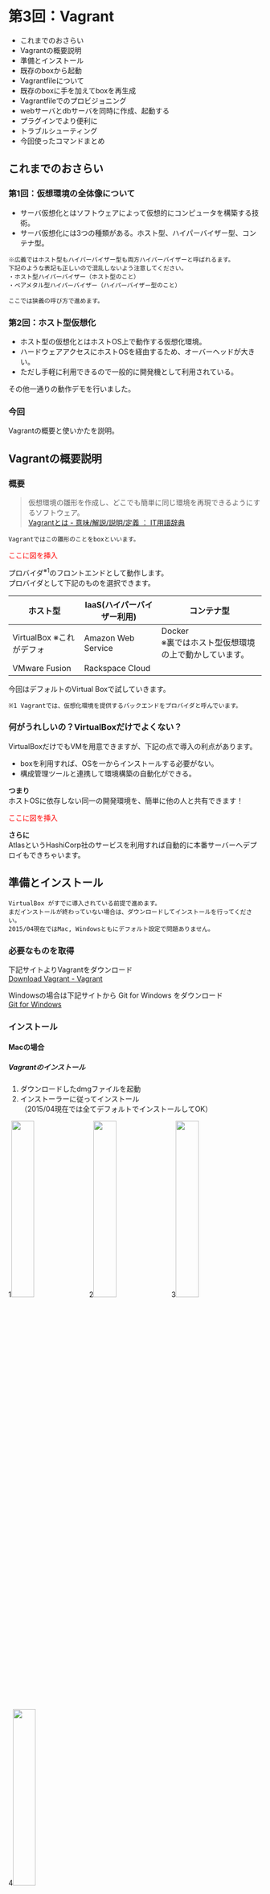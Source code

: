 # 第3回：Vagrant
* これまでのおさらい
* Vagrantの概要説明
* 準備とインストール
* 既存のboxから起動
* Vagrantfileについて
* 既存のboxに手を加えてboxを再生成
* Vagrantfileでのプロビジョニング
* webサーバとdbサーバを同時に作成、起動する
* プラグインでより便利に
* トラブルシューティング
* 今回使ったコマンドまとめ


## これまでのおさらい
### 第1回：仮想環境の全体像について
* サーバ仮想化とはソフトウェアによって仮想的にコンピュータを構築する技術。  
* サーバ仮想化には3つの種類がある。ホスト型、ハイパーバイザー型、コンテナ型。
```
※広義ではホスト型もハイパーバイザー型も両方ハイパーバイザーと呼ばれるます。
下記のような表記も正しいので混乱しないよう注意してください。
・ホスト型ハイパーバイザー（ホスト型のこと）
・ベアメタル型ハイパーバイザー（ハイパーバイザー型のこと）

ここでは狭義の呼び方で進めます。
```

### 第2回：ホスト型仮想化
* ホスト型の仮想化とはホストOS上で動作する仮想化環境。
* ハードウェアアクセスにホストOSを経由するため、オーバーヘッドが大きい。
* ただし手軽に利用できるので一般的に開発機として利用されている。

その他一通りの動作デモを行いました。

### 今回
Vagrantの概要と使いかたを説明。

## Vagrantの概要説明

### 概要
> 仮想環境の雛形を作成し、どこでも簡単に同じ環境を再現できるようにするソフトウェア。  
> <a href="http://e-words.jp/w/Vagrant.html" target="_blank">Vagrantとは - 意味/解説/説明/定義 ： IT用語辞典</a>

`Vagrantではこの雛形のことをboxといいます。`

<p style="color:red">ここに図を挿入</p>

プロバイダ<sup>※1</sup>のフロントエンドとして動作します。  
プロバイダとして下記のものを選択できます。

|         ホスト型         | IaaS(ハイパーバイザー利用) |                       コンテナ型                        |
| ------------------------ | -------------------------- | ------------------------------------------------------- |
| VirtualBox ※これがデフォ | Amazon Web Service         | Docker<br>※裏ではホスト型仮想環境の上で動かしています。 |
| VMware Fusion            | Rackspace Cloud            |                                                         |

今回はデフォルトのVirtual Boxで試していきます。

`※1 Vagrantでは、仮想化環境を提供するバックエンドをプロバイダと呼んでいます。 ` 

### 何がうれしいの？VirtualBoxだけでよくない？
VirtualBoxだけでもVMを用意できますが、下記の点で導入の利点があります。

* boxを利用すれば、OSを一からインストールする必要がない。 
* 構成管理ツールと連携して環境構築の自動化ができる。

<strong>つまり</strong>  
ホストOSに依存しない同一の開発環境を、簡単に他の人と共有できます！
<p style="color:red">ここに図を挿入</p>

<strong>さらに</strong>  
AtlasというHashiCorp社のサービスを利用すれば自動的に本番サーバーへデプロイもできちゃいます。

## 準備とインストール
```
VirtualBox がすでに導入されている前提で進めます。
まだインストールが終わっていない場合は、ダウンロードしてインストールを行ってください。
2015/04現在ではMac, Windowsともにデフォルト設定で問題ありません。
```

### 必要なものを取得
下記サイトよりVagrantをダウンロード  
<a href="https://www.vagrantup.com/downloads.html" target="_blank">Download Vagrant - Vagrant</a>  

Windowsの場合は下記サイトから Git for Windows をダウンロード  
<a href="https://msysgit.github.io/" target="_blank">Git for Windows</a>  

### インストール
#### Macの場合
##### Vagrantのインストール
1. ダウンロードしたdmgファイルを起動  
2. インストーラーに従ってインストール  
（2015/04現在では全てデフォルトでインストールしてOK）

1<img src="./img/mv_install01.jpg" width="30%">
2<img src="./img/mv_install02.jpg" width="30%">
3<img src="./img/mv_install03.jpg" width="30%">  
4<img src="./img/mv_install04.jpg" width="30%">

#### Windowsの場合
```
Vagrantを使うにはUnixライクなシェルがあったほうが便利です。  
しかしWindowsには標準でUnixライクなシェルが備わっていません。  
 Git for Windows をインストールすると、手軽にUnixライクなシェルが手に入るので、先にこちらを導入します。
```
##### Git for Windows のインストール  
1. ダウンロードしたexeファイルを起動
2. インストーラーに従ってインストール  
今回は2箇所だけデフォルトから変更します。  
「画像4で On the Desktop にチェック」「画像6で2番目を選択」
3. 日本語の文字化けを修正  
下記サイトを参照   
<a href="http://qiita.com/kumazo@github/items/2169e1ee7be278f82b94" target="_blank">msysgit で日本語を使いたい - Qiita</a>


1<img src="./img/g_install01.jpg" width="30%">
2<img src="./img/g_install02.jpg" width="30%">
3<img src="./img/g_install03.jpg" width="30%">  
4<img src="./img/g_install04.jpg" width="30%">
5<img src="./img/g_install05.jpg" width="30%">
6<img src="./img/g_install06.jpg" width="30%">  
7<img src="./img/g_install07.jpg" width="30%">
8<img src="./img/g_install08.jpg" width="30%">

##### Vagrantのインストール
1. ダウンロードしたmsiファイルを起動
2. インストーラーに従ってインストール  
（2015/04現在では全てデフォルトでインストールしてOK）

1<img src="./img/v_install01.jpg" width="30%">
2<img src="./img/v_install02.jpg" width="30%">
3<img src="./img/v_install03.jpg" width="30%">  
4<img src="./img/v_install04.jpg" width="30%">
5<img src="./img/v_install05.jpg" width="30%">
6<img src="./img/v_install06.jpg" width="30%">

## 既存のboxから起動
### boxとは？
OSが予めインストールされた、仮想マシンのイメージファイルです。  
Vagrantではboxをテンプレートとして、いくつもの仮想マシンを作成できます。

### 実際に起動してみる
##### プロジェクトフォルダの作成
適当にプロジェクトフォルダを作成していきます。  
```bash
$ mkdir -p ~/vagrant/centos6/ && cd ~/vagrant/centos6/
```

##### 使用するboxを選定
Vagrantを開発した企業（HashiCorp）がboxの公開リポジトリを提供しています。  
下記サイトにアクセスして使いたいboxを探します。  
<a href="https://atlas.hashicorp.com/boxes/search" target="_blank">Discover Vagrant Boxes | Atlas by HashiCorp</a>  

今回はChef社が作成したCentOSのboxを利用します。<sup>※2</sup>（"chef/centos-6.5"というbox名を後ほど使います。）
<img src="./img/box_search.jpg" width="80%">  
```
※2
「第2回：ホスト型仮想化」でも説明しましたが、VirtualBoxで64bit版OSを使うには、CPUが仮想化支援機能に対応している必要があります。
VagrantのプロバイダにVirtualBoxを利用した場合、自ずとこの制約を受けます。
仮想化支援機能に対応していない場合は、32bit版OSが格納されているBoxを利用してください。（i386とかx32となっているBox）
```

##### boxをローカルにダウンロード
```bash
$ vagrant box add chef/centos-6.5
==> box: Loading metadata for box 'chef/centos-6.5'
    box: URL: https://atlas.hashicorp.com/chef/centos-6.5
This box can work with multiple providers! The providers that it
can work with are listed below. Please review the list and choose
the provider you will be working with.

1) virtualbox
2) vmware_desktop

Enter your choice: 1
==> box: Adding box 'chef/centos-6.5' (v1.0.0) for provider: virtualbox
    box: Downloading: https://vagrantcloud.com/chef/boxes/centos-6.5/versions/1.0.0/providers/virtualbox.box
==> box: Box download is resuming from prior download progress
==> box: Successfully added box 'chef/centos-6.5' (v1.0.0) for 'virtualbox'!
```

##### 仮想マシンの設定ファイルを作成
Vagrantfileを作成する（Vagrantfileについては後ほど説明します。）  
```bash
$ vagrant init chef/centos-6.5 
A `Vagrantfile` has been placed in this directory. You are now
ready to `vagrant up` your first virtual environment! Please read
the comments in the Vagrantfile as well as documentation on
`vagrantup.com` for more information on using Vagrant.
```

##### 仮想マシンの起動・接続・停止
1.　仮想マシンを起動する。
```bash
$ vagrant up
Bringing machine 'default' up with 'virtualbox' provider...
==> default: Importing base box 'chef/centos-6.5'...
==> default: Matching MAC address for NAT networking...
==> default: Checking if box 'chef/centos-6.5' is up to date...
==> default: Setting the name of the VM: centos6_default_1429363408873_45357
==> default: Clearing any previously set network interfaces...
==> default: Preparing network interfaces based on configuration...
    default: Adapter 1: nat
==> default: Forwarding ports...
    default: 22 => 2222 (adapter 1)
==> default: Booting VM...
==> default: Waiting for machine to boot. This may take a few minutes...
    default: SSH address: 127.0.0.1:2222
    default: SSH username: vagrant
    default: SSH auth method: private key
    default: Warning: Connection timeout. Retrying...
    default: 
    default: Vagrant insecure key detected. Vagrant will automatically replace
    default: this with a newly generated keypair for better security.
    default: 
    default: Inserting generated public key within guest...
    default: Removing insecure key from the guest if its present...
    default: Key inserted! Disconnecting and reconnecting using new SSH key...
==> default: Machine booted and ready!
==> default: Checking for guest additions in VM...
==> default: Mounting shared folders...
    default: /vagrant => /Users/shota/vagrant/centos6
```

2.　仮想マシンのステータスを確認します。
```bash
$ vagrant status
Current machine states:

default                   running (virtualbox)

The VM is running. To stop this VM, you can run `vagrant halt` to
shut it down forcefully, or you can run `vagrant suspend` to simply
suspend the virtual machine. In either case, to restart it again,
simply run `vagrant up`.
```

3.　仮想マシンにアクセスします。
```bash
$ vagrant ssh
```

4.　仮想マシンを出ます。
```bash
[vagrant@localhost ~]$ exit
```

5.　仮想マシンを停止します。
```bash
$ vagrant halt
==> default: Attempting graceful shutdown of VM...
```

##### 仮想マシンの削除
仮想マシンがいらなくなったら削除します。
```bash
$ vagrant destroy
    default: Are you sure you want to destroy the 'default' VM? [y/N] y
==> default: Destroying VM and associated drives...

```

## Vagrantfileについて
### Vagrantfileとは？
> Vagrantfileの主要機能は、プロジェクトに必要なマシンタイプ、 そして、これらのマシンをどのように設定/プロビジョンするかを記述することです。  
<a href="http://lab.raqda.com/vagrant/vagrantfile/index.html" target="_blank">Vagrantfile | Vagrant日本語ドキュメント</a>   

<p style="color:red">ここに図を挿入</p>

### Vagrantfileの設定項目（元から中に記述されている項目のみ）

|                      設定項目                     |                                                説明                                               |
| ------------------------------------------------- | ------------------------------------------------------------------------------------------------- |
| Vagrant.configure("2") do &#124;config&#124;      | Vagrantfileの記述フォーマットを指定します。                                                       |
| config.vm.box                                     | 利用するboxを指定します。                                                                         |
| config.vm.box_check_update                        | 利用しているboxがアップデートされた時に通知されます。<br>通知のタイミングはvagrant upした時です。 |
| config.vm.network "forwarded_port"                | ホストマシンへのアクセスを、ゲストマシンへ転送します。<br>例）guest: 80, host: 8080 の場合<br>ホストの8080へアクセスがあったら、ゲストの80へ転送します。 |
| config.vm.network "private_network"               | ゲストマシンにIPアドレスを割り振ります。<br>ホストマシンの外部から直接このIPへ接続はできません。  |
| config.vm.network "public_network"                | ゲストマシンにIPアドレスを割り振ります。<br>ホストマシンの外部から直接このIPへ接続できます。      |
| config.vm.synced_folder                           | ホストマシンのフォルダとゲストマシンのフォルダを同期します。<sup>*1</sup>                         |
| config.vm.provider "virtualbox" do &#124;vb&#124; | 使用するプロバイダを指定して、設定用に別名をつけます。<br>ここではVirtualBox利用。                |
| vb.gui                                            | VirtualBoxのディスプレイも一緒に立ち上げます。（VirtualBox用設定。）                              |
| vb.memory                                         | ゲストマシンのメモリを設定します。（VirtualBox用設定。）<br>1GBを設定する場合は次のように指定します。vb.memory = "1024" |
| config.push.define                                | vagrant push <sup>*2</sup>の設定をします。                                                        |
| config.vm.provision                               | プロビジョニングの設定を行います。                                                                |

```
*1
これを指定しなくてもホストのプロジェクトディレクトリ（Vagrantfileがあるディレクトリ）と
ゲストの /vagrant はデフォルトで同期されています。

*2
vagrant push はソースコードをサーバーへ送るコマンドです。
プロジェクトディレクトリ（Vagrantfileがあるディレクトリ）配下のソースコードがpush対象となります。
atlas、HerokuといったサービスやFTPサーバーへ送ることができます。
```

## 既存のboxに手を加えてboxを再生成
Vagrantではboxから作成した仮想サーバを、再度boxとして出力することができます。  
この機能を利用すれば、自分独自の設定を反映したboxを作成できます。  
試しにapache(webサーバ)を導入してboxに固めてみましょう。

### boxの再生成
1.　プロジェクトフォルダの作成とVagrantfileの生成
```bash
$ mkdir -p ~/vagrant/webserver && cd ~/vagrant/webserver
$ vagrant init chef/centos-6.5
```

2.　Vagrantfileの一部修正
```bash
# Webサーバのアクセス用にプライベートの固定IPアドレスを付与
$ vim Vagrantfile
    # config.vm.network "private_network", ip: "192.168.33.10" を追記
```

3.　仮想サーバでにログインして導入作業
```bash
$ vagrant up
$ vagrant ssh

# SELinuxをオフ
[vagrant@localhost ~]$ sudo setenforce 0

# SELinuxを永続的にオフ（SELINUX=permissive を SELINUX=disabled へ）
[vagrant@localhost ~]$ sudo vi /etc/selinux/config

# MACアドレスとネットワークインターフェースのマッピング固定を無効化
[vagrant@localhost ~]$ sudo ln -s -f /dev/null /etc/udev/rules.d/70-persistent-net.rules

# apacheをインストール
[vagrant@localhost ~]$ sudo yum -y install httpd

# httpd.confに ServerName localhost:80 を追加（検証環境なので、横着してlocalhost・・・）
[vagrant@localhost ~]$ sudo vi /etc/httpd/conf/httpd.conf

# apacheをスタート
[vagrant@localhost ~]$ sudo service httpd start
Starting httpd:                                            [  OK  ]

# apacheを自動起動登録
[vagrant@localhost ~]$ sudo chkconfig httpd on

[vagrant@localhost ~]$ exit
```

4.　webブラウザでアクセスして画面が表示されることを確認  
<a href="http://192.168.33.10" target="_blank">192.168.33.10</a>  

5.　仮想サーバを停止
```bash
$ vagrant halt
```

6.　boxを再生成
```bash
$ vagrant package
==> default: Clearing any previously set forwarded ports...
==> default: Exporting VM...
==> default: Compressing package to: /Users/shota/vagrant/webserver/package.box

# apacheを導入したboxが生成されました。
$ ls
Vagrantfile  package.box
```

### package.boxをリストに追加する
```bash
# 追加の名前は自由。こではchef/centos-customとします。
$ vagrant box add chef/centos-custom package.box 
==> box: Adding box 'chef/centos-custom' (v0) for provider: 
    box: Downloading: file:///Users/shota/vagrant/webserver/package.box
==> box: Successfully added box 'chef/centos-custom' (v0) for 'virtualbox'!

# 追加されたことを確認
$ vagrant box list
chef/centos-6.5      (virtualbox, 1.0.0)
chef/centos-custom   (virtualbox, 0)    # 追加されました！
coreos-alpha         (virtualbox, 472.0.0)
```

### 生成したboxから仮想サーバを立ち上げてみる
```bash
$ mkdir -p ~/vagrant/webserver2 && cd ~/vagrant/webserver2
$ vagrant init chef/centos-custom
$ vim Vagrantfile
    # config.vm.network "private_network", ip: "192.168.33.11" を追加
$ vagrant up
```

接続できるか確認  
<a href="http://192.168.33.10" target="_blank">192.168.33.11</a> 

これでいくつでもWebサーバを複製できるようになりました。  

### 補足

他の人とboxの共有を想定しているなら、汎用的に利用できる環境構築にとどめるべきです。  
理由としては下記の2点が挙げられます。  

* アプリケーションをインストールした分、box自体のイメージサイズが大きくなるので共有しづらくなる。  
* boxは仮想サーバーのベースとなるものなので、独自の設定がされていると利用シーンが限られてしまう。  

一般的には、細かい設定はプロビジョニングツールで行います。  

## Vagrantfileでのプロビジョニング
Vagrantではサーバの構築にプロビジョニングツールを利用することができます。  
ここでのプロビジョニングはサーバ・プロビジョニングを指すこととします。
> サーバ・プロビジョニング  
> 利用可能なサーバ群（サーバファーム）からサーバを選び出し、適切なソフトウェア（オペレーティングシステム、デバイスドライバ、ミドルウェア、アプリケーションソフトウェア）をロードし、システムを適切に設定したり、サーバ固有の設定（IPアドレスなど）をしたり、といった作業をサーバ・プロビジョニングと呼ぶ。  
> <a href="http://ja.wikipedia.org/wiki/プロビジョニング#.E3.82.B5.E3.83.BC.E3.83.90.E3.83.BB.E3.83.97.E3.83.AD.E3.83.93.E3.82.B8.E3.83.A7.E3.83.8B.E3.83.B3.E3.82.B0" target="_blank">プロビジョニング - Wikipedia</a> 

要はサーバ構築の自動化ができます。

Vagrantがサポートしているプロビジョニングツールは下記です。（参考：
<a href="http://docs.vagrantup.com/v2/provisioning/index.html" target="_blank">Provisioning - Vagrant Documentation</a> ）

|  一覧表   |      -       |      -       |     -      |
| --------- | ------------ | ------------ | ---------- |
| Shell     | Ansible      | CFEngine     |            |
| Chef Solo | Chef Zero    | Chef Client  | Chef Apply |
| Docker    | Puppet Apply | Puppet Agent | Salt       |

この他にもプラグインの導入でFabricといったプロビジョニングツールも利用できます。

今回はShellを例に、一つ前の項目で行ったHTMLサーバの構築を自動化してみます。

### Shellでのプロビジョニング
シェルスクリプトを元にプロビジョニングを行います。  
シェルコマンドを元に環境構築ができるので、最も敷居の低いプロビジョニングと言えます。

1.　Vagrantにスクリプトを直接記述してみます。  
　　下記で囲まれた部分にシェルスクリプトを記述すると、初回のvagrant up時に実行してくれます。  
　　※ 再度実行する場合は起動中の仮想マシンに`vagrant provision`を実行します。
```ruby
config.vm.provision "shell", inline: <<-SHELL
# ここに記述
SHELL
```
```bash
$ vim Vagrantfile

#--Vagrantfile---------#

# vagrantのプロビジョニングはroot権限で実行されるためsudoは不要です。

# 解説
# 1. SELinuxをオフ
# 2. SELinuxを永続的に無効化
# 3. MACアドレスとネットワークインターフェースのマッピング固定を無効化
# 4. apacheをインストール
# 5. apacheの設定ファイルにServerNameを追加
# 6. apacheをスタート
# 7. apacheを自動起動に登録

config.vm.provision "shell", inline: <<-SHELL
  setenforce 0
  sed -ie "s/SELINUX\=permissive/SELINUX\=disabled/" /etc/selinux/config
  ln -s -f /dev/null /etc/udev/rules.d/70-persistent-net.rules
  yum -y install httpd
  INSERT_NUMBER=`grep -n "^#ServerName www.example.com:80" /etc/httpd/conf/httpd.conf | cut -d: -f1`
  sudo sed -ie "${INSERT_NUMBER}a ServerName localhost:80" /etc/httpd/conf/httpd.conf
  service httpd start
  chkconfig httpd on
SHELL

#--Vagrantfile/end-----#
```

2.　続いてVagrantfileにアクセス用のIPアドレスを設定しておきます。
```bash
$ vim Vagrantfile
    # config.vm.network "private_network", ip: "192.168.33.12" を追加
```

3.　仮想マシンを起動してみます。
```
$ vagrant up
```

プロビジョニングの途中で赤文字で下記のような警告が出ますが、  
GPG認証の公開鍵をインポートして良いか？という警告のため問題ありません。yum を使用した初回のみ表示されます。
```
==> default: warning: 
==> default: rpmts_HdrFromFdno: Header V3 RSA/SHA1 Signature, key ID c105b9de: NOKEY
==> default: Retrieving key from file:///etc/pki/rpm-gpg/RPM-GPG-KEY-CentOS-6
==> default: Importing GPG key 0xC105B9DE:
==> default:  Userid : CentOS-6 Key (CentOS 6 Official Signing Key) <centos-6-key@centos.org>
==> default:  Package: centos-release-6-5.el6.centos.11.1.x86_64 (@anaconda-CentOS-201311272149.x86_64/6.5)
==> default:  From   : /etc/pki/rpm-gpg/RPM-GPG-KEY-CentOS-6
```
<a href="http://itpro.nikkeibp.co.jp/article/Keyword/20091204/341579/" target="_blank">Linuxキーワード - GPGキー：ITpro</a>

4.　仮想マシンにアクセスしてみます。

<a href="http://192.168.33.12" target="_blank">192.168.33.12</a> 


これで、このVagrantfileを共有すれば、だれでも同じ環境を整えられるようになりました。

## webサーバとdbサーバを同時に作成、起動する
`config.vm.define`で各サーバの設定を記述していきます。
下記のように定義をします。
```ruby
# サーバの設定名をhogehogeとしたとき。
config.vm.define :hogehoge do |hogehoge|
  #ここに設定を記述
  hogehoge.vm.hostname="hogehoge"
  hogehoge.vm.network :private_network, ip:"xxx.xxx.xxx.xxx"
end 
```

下記をVagrantfileに追加して、Vagrant up するとサーバーが同時に2台起動します。
```ruby
# ここではwebとdbとしていますがこの名前にこだわる必要はありません。
# また、起動VM数に制限があるわけではありません。（自分のPCと相談してください。）
config.vm.define :web do |web|
  web.vm.hostname="web"
  web.vm.network :private_network, ip:"192.168.33.11"
end 
config.vm.define :db do |db|
  db.vm.hostname="db"
  db.vm.network :private_network, ip:"192.168.33.12"
end 
```
## プラグインでより便利に

## トラブルシューティング

## 今回使ったコマンドまとめ
|           コマンド           |           意味          |               例                |
| ---------------------------- | ----------------------- | ------------------------------- |
| vagrant box add &lt;NAME&gt; | boxをローカルに追加する | vagrant box add chef/centos-6.5 |
| vagrant init &lt;NAME&gt;    | Vagrantfileを作成       | vagrant init chef/centos-6.5    |
| vagrant up                   | 仮想マシンを立ち上げ    |                                 |
| vagrant status               | 仮想マシンの状態を確認  |                                 |
| vagrant ssh                  | 仮想マシンに接続        |                                 |
| vagrant halt                 | 仮想マシンを停止        |                                 |
| vagrant destroy              | 仮想マシンを削除        |                                 |
| vagrant reload               | 仮想マシンを再起動      |                                 |

## Atlasについて
別の機会に使ってみてレポートします。  
本番環境への自動デプロイや、確認用の一時的な公開サーバを立てたりといろいろ便利機能があるようです。  

## ドキュメント
<a href="https://docs.vagrantup.com/v2/" target="_blank">公式ドキュメント</a>   
<a href="http://lab.raqda.com/vagrant/" target="_blank">日本語ドキュメント（有志サイト）</a>